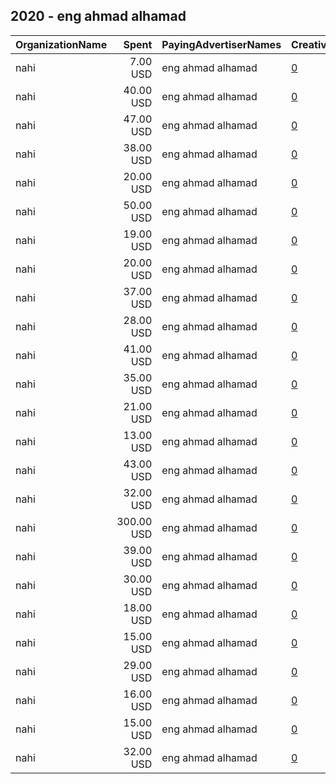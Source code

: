 ## 2020 - eng ahmad alhamad 
|OrganizationName|Spent|PayingAdvertiserNames|CreativeUrls|Impressions|Genders|AgeBrackets|CountryCodes|BillingAddresses|CandidateBallotInformation|
|:---|---:|:---|:---|---:|:---|:---|:---|:---|:---|
|nahi|7.00 USD|eng ahmad alhamad|[0](https://www.snap.com/political-ads/asset/4819eef7c32e1fe81064c7d8381d2a6295a1611b12a8d2d209be51af159d5bf5?mediaType=mp4)|6,466|||kuwait|"street 118,fahad alahmad,00965,KW"||
|nahi|40.00 USD|eng ahmad alhamad|[0](https://www.snap.com/political-ads/asset/4819eef7c32e1fe81064c7d8381d2a6295a1611b12a8d2d209be51af159d5bf5?mediaType=mp4)|31,110||20+|kuwait|"street 118,fahad alahmad,00965,KW"||
|nahi|47.00 USD|eng ahmad alhamad|[0](https://www.snap.com/political-ads/asset/4819eef7c32e1fe81064c7d8381d2a6295a1611b12a8d2d209be51af159d5bf5?mediaType=mp4)|39,776||20+|kuwait|"street 118,fahad alahmad,00965,KW"||
|nahi|38.00 USD|eng ahmad alhamad|[0](https://www.snap.com/political-ads/asset/4819eef7c32e1fe81064c7d8381d2a6295a1611b12a8d2d209be51af159d5bf5?mediaType=mp4)|32,543||20+|kuwait|"street 118,fahad alahmad,00965,KW"||
|nahi|20.00 USD|eng ahmad alhamad|[0](https://www.snap.com/political-ads/asset/4819eef7c32e1fe81064c7d8381d2a6295a1611b12a8d2d209be51af159d5bf5?mediaType=mp4)|19,454|||kuwait|"street 118,fahad alahmad,00965,KW"||
|nahi|50.00 USD|eng ahmad alhamad|[0](https://www.snap.com/political-ads/asset/4819eef7c32e1fe81064c7d8381d2a6295a1611b12a8d2d209be51af159d5bf5?mediaType=mp4)|40,418||20+|kuwait|"street 118,fahad alahmad,00965,KW"||
|nahi|19.00 USD|eng ahmad alhamad|[0](https://www.snap.com/political-ads/asset/4819eef7c32e1fe81064c7d8381d2a6295a1611b12a8d2d209be51af159d5bf5?mediaType=mp4)|15,175||20+|kuwait|"street 118,fahad alahmad,00965,KW"||
|nahi|20.00 USD|eng ahmad alhamad|[0](https://www.snap.com/political-ads/asset/4819eef7c32e1fe81064c7d8381d2a6295a1611b12a8d2d209be51af159d5bf5?mediaType=mp4)|15,841||20+|kuwait|"street 118,fahad alahmad,00965,KW"||
|nahi|37.00 USD|eng ahmad alhamad|[0](https://www.snap.com/political-ads/asset/4819eef7c32e1fe81064c7d8381d2a6295a1611b12a8d2d209be51af159d5bf5?mediaType=mp4)|38,209||20+|kuwait|"street 118,fahad alahmad,00965,KW"||
|nahi|28.00 USD|eng ahmad alhamad|[0](https://www.snap.com/political-ads/asset/4819eef7c32e1fe81064c7d8381d2a6295a1611b12a8d2d209be51af159d5bf5?mediaType=mp4)|20,379||20+|kuwait|"street 118,fahad alahmad,00965,KW"||
|nahi|41.00 USD|eng ahmad alhamad|[0](https://www.snap.com/political-ads/asset/4819eef7c32e1fe81064c7d8381d2a6295a1611b12a8d2d209be51af159d5bf5?mediaType=mp4)|38,680|||kuwait|"street 118,fahad alahmad,00965,KW"||
|nahi|35.00 USD|eng ahmad alhamad|[0](https://www.snap.com/political-ads/asset/4819eef7c32e1fe81064c7d8381d2a6295a1611b12a8d2d209be51af159d5bf5?mediaType=mp4)|35,203|||kuwait|"street 118,fahad alahmad,00965,KW"||
|nahi|21.00 USD|eng ahmad alhamad|[0](https://www.snap.com/political-ads/asset/4819eef7c32e1fe81064c7d8381d2a6295a1611b12a8d2d209be51af159d5bf5?mediaType=mp4)|21,049|||kuwait|"street 118,fahad alahmad,00965,KW"||
|nahi|13.00 USD|eng ahmad alhamad|[0](https://www.snap.com/political-ads/asset/4819eef7c32e1fe81064c7d8381d2a6295a1611b12a8d2d209be51af159d5bf5?mediaType=mp4)|13,834|||kuwait|"street 118,fahad alahmad,00965,KW"||
|nahi|43.00 USD|eng ahmad alhamad|[0](https://www.snap.com/political-ads/asset/4819eef7c32e1fe81064c7d8381d2a6295a1611b12a8d2d209be51af159d5bf5?mediaType=mp4)|35,594||20+|kuwait|"street 118,fahad alahmad,00965,KW"||
|nahi|32.00 USD|eng ahmad alhamad|[0](https://www.snap.com/political-ads/asset/4819eef7c32e1fe81064c7d8381d2a6295a1611b12a8d2d209be51af159d5bf5?mediaType=mp4)|28,911||20+|kuwait|"street 118,fahad alahmad,00965,KW"||
|nahi|300.00 USD|eng ahmad alhamad|[0](https://www.snap.com/political-ads/asset/b2eed48b22fea63e2f30d162506d075d89fa1f583d63c7a6327466dcee2a8ae5?mediaType=mp4)|265,928|||kuwait|"street 118,fahad alahmad,00965,KW"||
|nahi|39.00 USD|eng ahmad alhamad|[0](https://www.snap.com/political-ads/asset/4819eef7c32e1fe81064c7d8381d2a6295a1611b12a8d2d209be51af159d5bf5?mediaType=mp4)|37,304|||kuwait|"street 118,fahad alahmad,00965,KW"||
|nahi|30.00 USD|eng ahmad alhamad|[0](https://www.snap.com/political-ads/asset/4819eef7c32e1fe81064c7d8381d2a6295a1611b12a8d2d209be51af159d5bf5?mediaType=mp4)|24,694||20+|kuwait|"street 118,fahad alahmad,00965,KW"||
|nahi|18.00 USD|eng ahmad alhamad|[0](https://www.snap.com/political-ads/asset/4819eef7c32e1fe81064c7d8381d2a6295a1611b12a8d2d209be51af159d5bf5?mediaType=mp4)|16,413|||kuwait|"street 118,fahad alahmad,00965,KW"||
|nahi|15.00 USD|eng ahmad alhamad|[0](https://www.snap.com/political-ads/asset/4819eef7c32e1fe81064c7d8381d2a6295a1611b12a8d2d209be51af159d5bf5?mediaType=mp4)|14,308|||kuwait|"street 118,fahad alahmad,00965,KW"||
|nahi|29.00 USD|eng ahmad alhamad|[0](https://www.snap.com/political-ads/asset/4819eef7c32e1fe81064c7d8381d2a6295a1611b12a8d2d209be51af159d5bf5?mediaType=mp4)|27,455|||kuwait|"street 118,fahad alahmad,00965,KW"||
|nahi|16.00 USD|eng ahmad alhamad|[0](https://www.snap.com/political-ads/asset/4819eef7c32e1fe81064c7d8381d2a6295a1611b12a8d2d209be51af159d5bf5?mediaType=mp4)|16,455|||kuwait|"street 118,fahad alahmad,00965,KW"||
|nahi|15.00 USD|eng ahmad alhamad|[0](https://www.snap.com/political-ads/asset/4819eef7c32e1fe81064c7d8381d2a6295a1611b12a8d2d209be51af159d5bf5?mediaType=mp4)|13,163|||kuwait|"street 118,fahad alahmad,00965,KW"||
|nahi|32.00 USD|eng ahmad alhamad|[0](https://www.snap.com/political-ads/asset/4819eef7c32e1fe81064c7d8381d2a6295a1611b12a8d2d209be51af159d5bf5?mediaType=mp4)|26,767||20+|kuwait|"street 118,fahad alahmad,00965,KW"||
